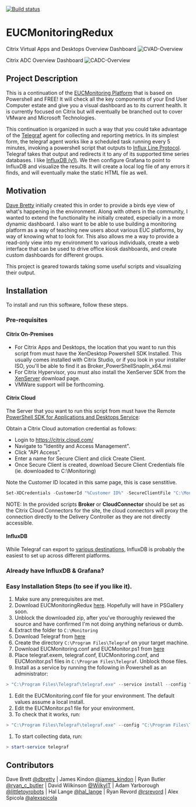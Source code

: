 [![Build status](https://ci.appveyor.com/api/projects/status/2vqac71nlbma0vx2?svg=true)](https://ci.appveyor.com/project/littletoyrobots/eucmonitoringredux)

# EUCMonitoringRedux

Citrix Virtual Apps and Desktops Overview Dashboard
![CVAD-Overview](https://github.com/littletoyrobots/EUCMonitoringRedux/master/Dashboard/CVAD-Overview-Preview.png)

Citrix ADC Overview Dashboard
![CADC-Overview](https://github.com/littletoyrobots/EUCMonitoringRedux/master/Dashboard/CADC-Overview-Preview.png)

## Project Description

This is a continuation of the [EUCMonitoring Platform](http://bretty.me.uk/free-citrix-xendesktop-7-monitoring-platform/) that is based on Powershell and FREE! It will check all the key components of your End User Computer estate and give you a visual dashboard as to its current health. It is currently focused on Citrix but will eventually be branched out to cover VMware and Microsoft Technologies.

This continuation is organized in such a way that you could take advantage of the [Telegraf](https://www.influxdata.com/time-series-platform/telegraf/) agent for collecting and reporting metrics. In its simplest form, the telegraf agent works like a scheduled task running every 5 minutes, invoking a powershell script that outputs to [Influx Line Protocol](https://docs.influxdata.com/influxdb/v1.7/write_protocols/line_protocol_tutorial/). Telegraf takes that output and redirects it to any of its supported time series databases. I like [InfluxDB (v1)](https://www.influxdata.com/products/influxdb-overview/). We then configure Grafana to point to InfluxDB and visualize the results. It will create a local log file of any errors it finds, and will eventually make the static HTML file as well.

## Motivation

[Dave Bretty](https://bretty.me.uk) initially created this in order to provide a birds eye view of what's happening in the environment. Along with others in the community, I wanted to extend the functionality he initially created, especially in a more dynamic dashboard. I also want to be able to use building a monitoring platform as a way of teaching new users about various EUC platforms, by way of knowing what to look for. This also allows me a way to provide a read-only view into my environment to various individuals, create a web interface that can be used to drive office kiosk dashboards, and create custom dashboards for different groups.

This project is geared towards taking some useful scripts and visualizing their output.

## Installation

To install and run this software, follow these steps.

### Pre-requisites

#### Citrix On-Premises

- For Citrix Apps and Desktops, the location that you want to run this script from must have the XenDesktop Powershell SDK Installed. This usually comes installed with Citrix Studio, or if you look in your installer ISO, you'll be able to find it as Broker_PowerShellSnapIn_x64.msi
- For Citrix Hypervisor, you must also install the XenServer SDK from the [XenServer](https://www.citrix.com/downloads/xenserver/product-software.html) download page.
- VMWare support will be forthcoming.

#### Citrix Cloud

The Server that you want to run this script from must have the Remote [PowerShell SDK for Applications and Desktops Service](http://download.apps.cloud.com/CitrixPoshSdk.exe):

Obtain a Citrix Cloud automation credential as follows:

- Login to <https://citrix.cloud.com/>
- Navigate to "Identity and Access Management".
- Click "API Access".
- Enter a name for Secure Client and click Create Client.
- Once Secure Client is created, download Secure Client Credentials file (ie. downloaded to C:\Monitoring)

Note the Customer ID located in this same page, this is case senstitive.

```Powershell
Set-XDCredentials -CustomerId "%Customer ID%" -SecureClientFile "C:\Monitoring\secureclient.csv" -ProfileType CloudApi -StoreAs "CloudAdmin"
```

NOTE: In the provided scripts **Broker** or **CloudConnector** should be set as the Citrix Cloud Connectors for the site, the cloud connectors will proxy the connection directly to the Delivery Controller as they are not directly accessible.

#### InfluxDB

While Telegraf can export to [various destinations](https://github.com/influxdata/telegraf#output-plugins), InfluxDB is probably the easiest to set up across different platforms.

### Already have InfluxDB & Grafana?

### Easy Installation Steps (to see if you like it).

1. Make sure any prerequisites are met.
1. Download EUCMonitoringRedux [here](https://github.com/littletoyrobots/EUCMonitoringRedux/archive/master.zip). Hopefully will have in PSGallery soon.
1. Unblock the downloaded zip, after you've thoroughly reviewed the source and have confirmed I'm not doing anything nefarious or dumb.
1. Extract the folder to `C:\Monitoring`
1. Download Telegraf from [here](https://portal.influxdata.com/downloads)
1. Create the directory `C:\Program Files\Telegraf` on your target machine.
1. Download EUCMonitoring.conf and EUCMonitor.ps1 from [here](https://github.com/littletoyrobots/EUCMonitoringRedux/tree/master/Config)
1. Place telegraf.exem, telegraf.conf, EUCMonitoring.conf, and EUCMonitor.ps1 files in `C:\Program Files\Telegraf`. Unblock those files.
1. Install as a service by running the following in Powershell as an administrator:

```powershell
> "C:\Program Files\Telegraf\telegraf.exe" --service install --config "C:\Program  Files\Telegraf\EUCMonitoring.conf"
```

1. Edit the EUCMonitoring.conf file for your environment. The default values assume a local install.
1. Edit the EUCMonitor.ps1 file for your environment.
1. To check that it works, run:

```powershell
> "C:\Program Files\Telegraf\telegraf.exe" --config "C:\Program Files\Telegraf\EUCMonitoring.conf" --test
```

1. To start collecting data, run:

```powershell
> start-service telegraf
```

## Contributors

Dave Brett [@dbretty](https://twitter.com/dbretty) | James Kindon [@james_kindon](https://twitter.com/james_kindon) | Ryan Butler [@ryan_c_butler](https://twitter.com/Ryan_C_Butler) | David Wilkinson [@WilkyIT](https://twitter.com/WilkyIT) | Adam Yarborough [@littletoyrobots](https://twitter.com/littletoyrobots) | Hal Lange [@hal_lange](https://twitter.com/hal_lange) | Ryan Revord [@rsrevord](https://twitter.com/rsrevord) | Alex Spicola [@alexspicola](https://twitter.com/AlexSpicola)
